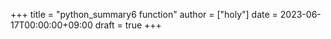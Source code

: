 +++
title = "python_summary6 function"
author = ["holy"]
date = 2023-06-17T00:00:00+09:00
draft = true
+++
